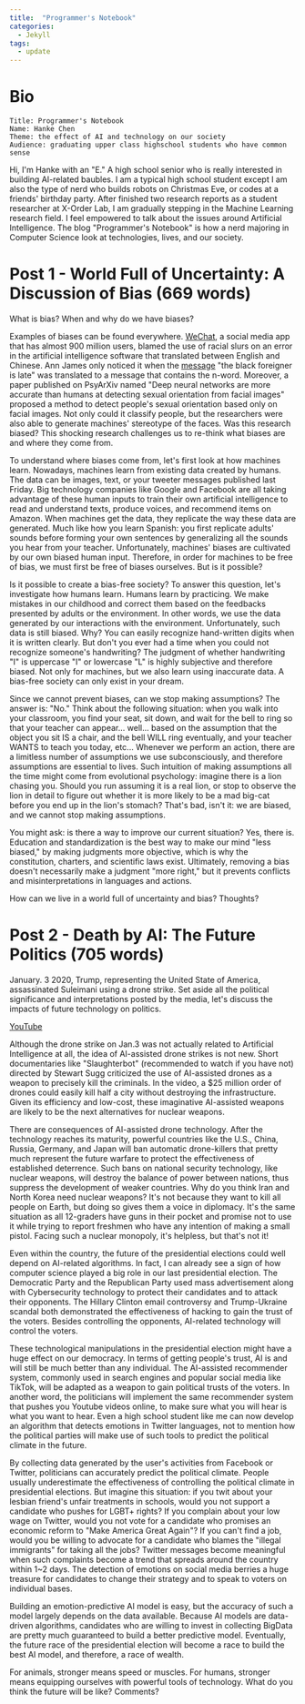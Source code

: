```yaml
---
title:  "Programmer's Notebook"
categories: 
  - Jekyll
tags:
  - update
---
```


# Bio
```
Title: Programmer's Notebook
Name: Hanke Chen
Theme: the effect of AI and technology on our society
Audience: graduating upper class highschool students who have common sense
```

Hi, I'm Hanke with an "E." A high school senior who is really interested in building AI-related baubles. I am a typical high school student except I am also the type of nerd who builds robots on Christmas Eve, or codes at a friends' birthday party.
After finished two research reports as a student researcher at X-Order Lab, I am gradually stepping in the Machine Learning research field. I feel empowered to talk about the issues around Artificial Intelligence. The blog "Programmer's Notebook" is how a nerd majoring in Computer Science look at technologies, lives, and our society.

# Post 1 - World Full of Uncertainty: A Discussion of Bias (669 words)
What is bias? When and why do we have biases?

Examples of biases can be found everywhere. [WeChat](https://en.wikipedia.org/wiki/WeChat), a social media app that has almost 900 million users, blamed the use of racial slurs on an error in the artificial intelligence software that translated between English and Chinese. Ann James only noticed it when the [message](www.theguardian.com/world/2017/oct/13/chinas-wechat-app-translates-black-foreigner-to-n-word) "the black foreigner is late" was translated to a message that contains the n-word. Moreover, a paper published on PsyArXiv named "Deep neural networks are more accurate than humans at detecting sexual orientation from facial images" proposed a method to detect people's sexual orientation based only on facial images. Not only could it classify people, but the researchers were also able to generate machines' stereotype of the faces. Was this research biased? This shocking research challenges us to re-think what biases are and where they come from.

To understand where biases come from, let's first look at how machines learn. Nowadays, machines learn from existing data created by humans. The data can be images, text, or your tweeter messages published last Friday. Big technology companies like Google and Facebook are all taking advantage of these human inputs to train their own artificial intelligence to read and understand texts, produce voices, and recommend items on Amazon. When machines get the data, they replicate the way these data are generated. Much like how you learn Spanish: you first replicate adults' sounds before forming your own sentences by generalizing all the sounds you hear from your teacher. Unfortunately, machines' biases are cultivated by our own biased human input. Therefore, in order for machines to be free of bias, we must first be free of biases ourselves. But is it possible?

Is it possible to create a bias-free society? To answer this question, let's investigate how humans learn. Humans learn by practicing. We make mistakes in our childhood and correct them based on the feedbacks presented by adults or the environment. In other words, we use the data generated by our interactions with the environment. Unfortunately, such data is still biased. Why? You can easily recognize hand-written digits when it is written clearly. But don't you ever had a time when you could not recognize someone's handwriting? The judgment of whether handwriting "I" is uppercase "I" or lowercase "L" is highly subjective and therefore biased. Not only for machines, but we also learn using inaccurate data. A bias-free society can only exist in your dream.

Since we cannot prevent biases, can we stop making assumptions? The answer is: "No." Think about the following situation: when you walk into your classroom, you find your seat, sit down, and wait for the bell to ring so that your teacher can appear... well... based on the assumption that the object you sit IS a chair, and the bell WILL ring eventually, and your teacher WANTS to teach you today, etc... Whenever we perform an action, there are a limitless number of assumptions we use subconsciously, and therefore assumptions are essential to lives. Such intuition of making assumptions all the time might come from evolutional psychology: imagine there is a lion chasing you. Should you run assuming it is a real lion, or stop to observe the lion in detail to figure out whether it is more likely to be a mad big-cat before you end up in the lion's stomach? That's bad, isn't it: we are biased, and we cannot stop making assumptions.

You might ask: is there a way to improve our current situation? Yes, there is. Education and standardization is the best way to make our mind "less biased," by making judgments more objective, which is why the constitution, charters, and scientific laws exist. Ultimately, removing a bias doesn't necessarily make a judgment "more right," but it prevents conflicts and misinterpretations in languages and actions.

How can we live in a world full of uncertainty and bias? Thoughts?

# Post 2 - Death by AI: The Future Politics (705 words)
January. 3 2020, Trump, representing the United State of America, assassinated Suleimani using a drone strike. Set aside all the political significance and interpretations posted by the media, let's discuss the impacts of future technology on politics.

[YouTube](https://www.youtube.com/watch?v=9CO6M2HsoIA)

Although the drone strike on Jan.3 was not actually related to Artificial Intelligence at all, the idea of AI-assisted drone strikes is not new. Short documentaries like "Slaughterbot" (recommended to watch if you have not) directed by Stewart Sugg criticized the use of AI-assisted drones as a weapon to precisely kill the criminals. In the video, a $25 million order of drones could easily kill half a city without destroying the infrastructure. Given its efficiency and low-cost, these imaginative AI-assisted weapons are likely to be the next alternatives for nuclear weapons.

There are consequences of AI-assisted drone technology. After the technology reaches its maturity, powerful countries like the U.S., China, Russia, Germany, and Japan will ban automatic drone-killers that pretty much represent the future warfare to protect the effectiveness of established deterrence. Such bans on national security technology, like nuclear weapons, will destroy the balance of power between nations, thus suppress the development of weaker countries. Why do you think Iran and North Korea need nuclear weapons? It's not because they want to kill all people on Earth, but doing so gives them a voice in diplomacy. It's the same situation as all 12-graders have guns in their pocket and promise not to use it while trying to report freshmen who have any intention of making a small pistol. Facing such a nuclear monopoly, it's helpless, but that's not it!

Even within the country, the future of the presidential elections could well depend on AI-related algorithms. In fact, I can already see a sign of how computer science played a big role in our last presidential election. The Democratic Party and the Republican Party used mass advertisement along with Cybersecurity technology to protect their candidates and to attack their opponents. The Hillary Clinton email controversy and Trump-Ukraine scandal both demonstrated the effectiveness of hacking to gain the trust of the voters. Besides controlling the opponents, AI-related technology will control the voters.

These technological manipulations in the presidential election might have a huge effect on our democracy. In terms of getting people's trust, AI is and will still be much better than any individual. The AI-assisted recommender system, commonly used in search engines and popular social media like TikTok, will be adapted as a weapon to gain political trusts of the voters. In another word, the politicians will implement the same recommender system that pushes you Youtube videos online, to make sure what you will hear is what you want to hear. Even a high school student like me can now develop an algorithm that detects emotions in Twitter languages, not to mention how the political parties will make use of such tools to predict the political climate in the future.

By collecting data generated by the user's activities from Facebook or Twitter, politicians can accurately predict the political climate. People usually underestimate the effectiveness of controlling the political climate in presidential elections. But imagine this situation: if you twit about your lesbian friend's unfair treatments in schools, would you not support a candidate who pushes for LGBT+ rights? If you complain about your low wage on Twitter, would you not vote for a candidate who promises an economic reform to "Make America Great Again"? If you can't find a job, would you be willing to advocate for a candidate who blames the "illegal immigrants" for taking all the jobs? Twitter messages become meaningful when such complaints become a trend that spreads around the country within 1~2 days. The detection of emotions on social media berries a huge treasure for candidates to change their strategy and to speak to voters on individual bases.

Building an emotion-predictive AI model is easy, but the accuracy of such a model largely depends on the data available. Because AI models are data-driven algorithms, candidates who are willing to invest in collecting BigData are pretty much guaranteed to build a better predictive model. Eventually, the future race of the presidential election will become a race to build the best AI model, and therefore, a race of wealth.

For animals, stronger means speed or muscles. For humans, stronger means equipping ourselves with powerful tools of technology. What do you think the future will be like? Comments?

